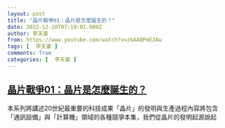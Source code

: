 ```yaml
---
layout: post
title: "晶片戰爭01：晶片是怎麼誕生的？"
date: 2022-12-20T07:19:01.000Z
author: 李天豪
from: https://www.youtube.com/watch?v=zkAAQPmEJAw
tags: [  李天豪 ]
comments: True
categories: [  李天豪 ]
---
```

<!--1671520741000-->
[晶片戰爭01：晶片是怎麼誕生的？](https://www.youtube.com/watch?v=zkAAQPmEJAw)
------

<div>
本系列將講述20世紀最重要的科技成果「晶片」的發明與生產過程內容將包含「通訊設備」與「計算機」領域的各種競爭本集，我們從晶片的發明起源說起
</div>
